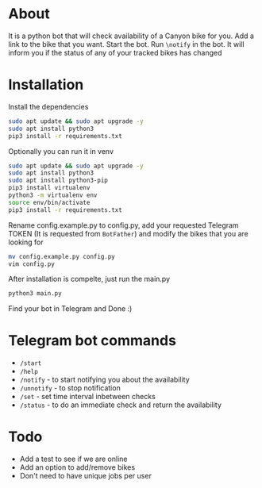 # About

It is a python bot that will check availability of a Canyon bike for you. 
Add a link to the bike that you want. Start the bot. Run `\notify` in the bot.
It will inform you if the status of any of your tracked bikes has changed

# Installation

Install the dependencies

```bash
sudo apt update && sudo apt upgrade -y
sudo apt install python3 
pip3 install -r requirements.txt 
```

Optionally you can run it in venv

```bash
sudo apt update && sudo apt upgrade -y
sudo apt install python3 
sudo apt install python3-pip
pip3 install virtualenv
python3 -m virtualenv env
source env/bin/activate
pip3 install -r requirements.txt 
```

Rename config.example.py to config.py, add your requested Telegram TOKEN (It is requested from 
`BotFather`) and modify the bikes that you are looking for

```bash
mv config.example.py config.py
vim config.py
```

After installation is compelte, just run the main.py

```bash
python3 main.py
```

Find your bot in Telegram and Done :)


# Telegram bot commands

- `/start`
- `/help`
- `/notify` - to start notifying you about the availability
- `/unnotify` - to stop notification
- `/set` - set time interval inbetween checks
- `/status` - to do an immediate check and return the availability


# Todo
- Add a test to see if we are online
- Add an option to add/remove bikes
- Don't need to have unique jobs per user

